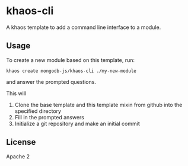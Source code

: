 # khaos-cli

A khaos template to add a command line interface to a module.

## Usage

To create a new module based on this template, run:

```
khaos create mongodb-js/khaos-cli ./my-new-module
```

and answer the prompted questions.

This will

1. Clone the base template and this template mixin from github into the specified directory
2. Fill in the prompted answers
3. Initialize a git repository and make an initial commit


## License

Apache 2

